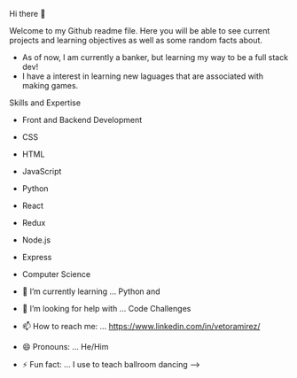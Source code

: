Hi there 👋

Welcome to my Github readme file. Here you will be able to see current projects and learning objectives as well as some random facts about.

- As of now, I am currently a banker, but learning my way to be a full stack dev!
- I have a interest in learning new laguages that are associated with making games.

Skills and Expertise
- Front and Backend Development
- CSS
- HTML
- JavaScript
- Python
- React
- Redux
- Node.js
- Express
- Computer Science

- 🌱 I’m currently learning ... Python and 
- 🤔 I’m looking for help with ... Code Challenges
- 📫 How to reach me: ... https://www.linkedin.com/in/vetoramirez/
- 😄 Pronouns: ... He/Him
- ⚡ Fun fact: ... I use to teach ballroom dancing
-->
